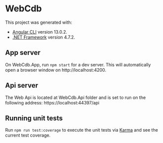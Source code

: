 # WebCdb

This project was generated with:
- [Angular CLI](https://github.com/angular/angular-cli) version 13.0.2.
- [.NET Framework](https://dotnet.microsoft.com/pt-br/download/dotnet-framework/net472) version 4.7.2.

## App server

On WebCdb.App, run `npm start` for a dev server. This will automatically open a browser window on http://localhost:4200.

## Api server

The Web Api is located at WebCdb.Api folder and is set to run on the following address: https://localhost:44397/api

## Running unit tests

Run `npm run test:coverage` to execute the unit tests via [Karma](https://karma-runner.github.io) and see the current test coverage.
